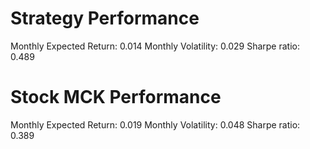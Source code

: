 # Strategy Performance
Monthly Expected Return: 0.014
Monthly Volatility: 0.029
Sharpe ratio: 0.489
# Stock MCK Performance
Monthly Expected Return: 0.019
Monthly Volatility: 0.048
Sharpe ratio: 0.389
